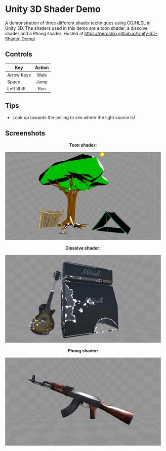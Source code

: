 # Unity 3D Shader Demo

A demonstration of three different shader techniques using CG/HLSL in Unity 3D. The shaders used in this demo are a toon shader, a dissolve shader and a Phong shader. Hosted at https://peroshki.github.io/Unity-3D-Shader-Demo/

## Controls
| Key        | Action           |
| ------------- |:-------------:|
| Arrow Keys      | Walk |
| Space      | Jump      |
| Left Shift | Run      |

## Tips
* Look up towards the ceiling to see where the light source is!

## Screenshots

<p align="center">
  <strong>Toon shader:</strong>
</p>

![Toon](Screenshots/Toon.png)

<p align="center">
  <strong>Dissolve shader:</strong>
</p>

![Dissolve](Screenshots/Dissolve.png)

<p align="center">
  <strong>Phong shader:</strong>
</p>

![Phong](Screenshots/Phong.png)
